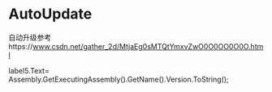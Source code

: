 # AutoUpdate
自动升级参考https://www.csdn.net/gather_2d/MtjaEg0sMTQtYmxvZwO0O0OO0O0O.html


 label5.Text= Assembly.GetExecutingAssembly().GetName().Version.ToString();
